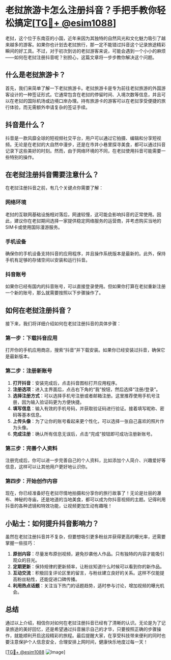 # 老挝旅游卡怎么注册抖音？手把手教你轻松搞定[[TG💪+ @esim1088](https://t.me/s/esim1088)]

老挝，这个位于东南亚的小国，近年来因为其独特的自然风光和文化魅力吸引了越来越多的游客。如果你也计划去老挝旅行，那一定不能错过抖音这个记录旅途精彩瞬间的好工具。不过，对于初次到访的老挝游客来说，可能会遇到一个小小的麻烦——如何在老挝注册抖音呢？别担心，这篇文章将一步步教你解决这个问题。

## 什么是老挝旅游卡？

首先，我们来简单了解一下老挝旅游卡。老挝旅游卡是专为前往老挝旅游的外国游客设计的一种签证形式。它通常包含在老挝的停留时间、入境次数等信息，并且可以在老挝的国际机场或边境口岸办理。持有旅游卡的游客可以在老挝享受便捷的旅行体验，而无需额外申请复杂的签证手续。

## 抖音是什么？

抖音是一款风靡全球的短视频社交平台，用户可以通过它拍摄、编辑和分享短视频。无论是在老挝的大自然中漫步，还是在市井小巷里探寻美食，都可以通过抖音记录下这些美好的时刻。然而，由于网络环境的不同，在老挝使用抖音可能需要一些特别的操作。

## 在老挝注册抖音需要注意什么？

在老挝注册抖音之前，有几个关键点你需要了解：

### 网络环境

老挝的互联网基础设施相对落后，网速较慢，这可能会影响抖音的正常使用。因此，建议你在老挝期间选择一家提供稳定网络服务的运营商，并考虑购买当地的SIM卡或使用国际漫游服务。

### 手机设备

确保你的手机设备支持抖音的应用程序，并且操作系统版本是最新的。此外，保持手机有足够的存储空间以安装和运行抖音。

### 抖音账号

如果你已经有国内的抖音账号，可以直接登录使用。但如果你打算在老挝重新注册一个新的账号，那么就需要按照以下步骤操作了。

## 如何在老挝注册抖音？

接下来，我们将详细介绍如何在老挝注册抖音的具体步骤：

### 第一步：下载抖音应用

打开你的手机应用商店，搜索“抖音”并下载安装。如果你已经安装过抖音，确保它是最新版本。

### 第二步：注册新账号

1. **打开抖音**：安装完成后，点击抖音图标打开应用程序。
2. **注册选项**：进入主界面后，点击右下角的“我”按钮，然后选择“注册/登录”。
3. **选择注册方式**：可以选择手机号注册或者邮箱注册。这里推荐使用手机号注册，因为输入验证码更为方便快捷。
4. **填写信息**：输入有效的手机号码，并获取验证码进行验证。接着填写昵称、密码等基本信息。
5. **上传头像**：为了让你的账号看起来更个性化，可以选择一张自己喜欢的照片作为头像。
6. **完成注册**：确认所有信息无误后，点击“完成”按钮即可成功注册新账号。

### 第三步：完善个人资料

注册完成后，你可以进一步完善自己的个人资料，比如添加个人简介、兴趣爱好等信息，这样可以让其他用户更好地认识你。

### 第四步：开始创作内容

现在，你已经准备好在老挝尽情地拍摄和分享你的旅行故事了！无论是壮丽的瀑布、神秘的寺庙，还是地道的当地美食，都可以成为你抖音视频的主题。记得利用抖音的各种滤镜和特效功能，让视频更加生动有趣哦！

## 小贴士：如何提升抖音影响力？

虽然在老挝注册抖音并不复杂，但要想吸引更多粉丝并获得更高的曝光率，还需要掌握一些技巧：

1. **原创内容**：尽量发布原创视频，避免抄袭他人作品。只有独特的内容才能吸引观众的目光。
2. **定期更新**：保持规律的更新频率，让粉丝知道什么时候可以看到你的新作品。
3. **互动交流**：积极回复评论区里的留言，与粉丝建立良好的关系。这样不仅能提高粉丝粘性，还能促进口碑传播。
4. **利用热点话题**：关注当下热门的话题趋势，适时参与讨论，增加视频的曝光机会。

## 总结

通过以上介绍，相信你对如何在老挝注册抖音已经有了清晰的认识。无论是为了记录旅途的美好回忆，还是希望通过抖音展示自己的才华，只要按照正确的步骤操作，就能顺利开启这段精彩的旅程。最后提醒大家，在享受科技带来便利的同时也要注意保护个人信息安全，合理安排上网时间，健康快乐地度过每一天！

[[TG💪+ @esim1088](https://t.me/s/esim1088) ![Image](https://i.postimg.cc/4NQfJmqS/Snipaste-2025-05-13-00-14-12.png)]